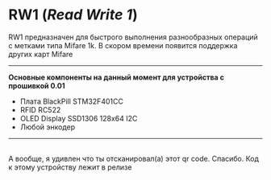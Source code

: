 # RW1 (___Read Write 1___)
RW1 предназначен для быстрого выполнения разнообразных операций с метками типа Mifare 1k. В скором времени появится поддержка других карт Mifare
<hr>
<b>Основные компоненты на данный момент для устройства с прошивкой 0.01</b><ul>
<li>Плата BlackPill STM32F401CC</li>
<li>RFID RC522</li>
<li>OLED Display SSD1306 128x64 I2C</li>
<li>Любой энкодер</li>
</ul>	
<hr><br>
А вообще, я удивлен что ты отсканировал(а) этот qr code. Спасибо. Код к этому устройству лежит в релизе
